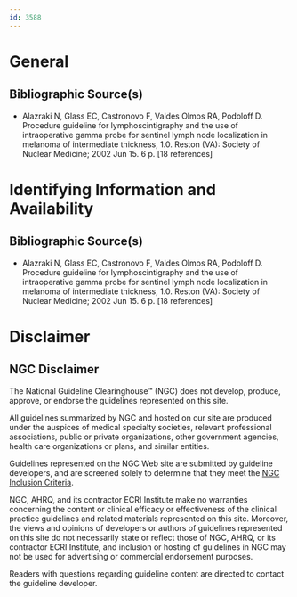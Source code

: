 ```yaml
---
id: 3588
---
```


# General

## Bibliographic Source(s)

- Alazraki N, Glass EC, Castronovo F, Valdes Olmos RA, Podoloff D. Procedure guideline for lymphoscintigraphy and the use of intraoperative gamma probe for sentinel lymph node localization in melanoma of intermediate thickness, 1.0. Reston (VA): Society of Nuclear Medicine; 2002 Jun 15. 6 p. [18 references]

# Identifying Information and Availability

## Bibliographic Source(s)

- Alazraki N, Glass EC, Castronovo F, Valdes Olmos RA, Podoloff D. Procedure guideline for lymphoscintigraphy and the use of intraoperative gamma probe for sentinel lymph node localization in melanoma of intermediate thickness, 1.0. Reston (VA): Society of Nuclear Medicine; 2002 Jun 15. 6 p. [18 references]

# Disclaimer

## NGC Disclaimer

The National Guideline Clearinghouse™ (NGC) does not develop, produce, approve, or endorse the guidelines represented on this site.

All guidelines summarized by NGC and hosted on our site are produced under the auspices of medical specialty societies, relevant professional associations, public or private organizations, other government agencies, health care organizations or plans, and similar entities.

Guidelines represented on the NGC Web site are submitted by guideline developers, and are screened solely to determine that they meet the [NGC Inclusion Criteria](/help-and-about/summaries/inclusion-criteria).

NGC, AHRQ, and its contractor ECRI Institute make no warranties concerning the content or clinical efficacy or effectiveness of the clinical practice guidelines and related materials represented on this site. Moreover, the views and opinions of developers or authors of guidelines represented on this site do not necessarily state or reflect those of NGC, AHRQ, or its contractor ECRI Institute, and inclusion or hosting of guidelines in NGC may not be used for advertising or commercial endorsement purposes.

Readers with questions regarding guideline content are directed to contact the guideline developer.

